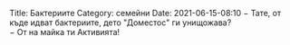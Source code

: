 Title: Бактериите
Category: семейни
Date: 2021-06-15-08:10
&minus; Тате, от къде идват бактериите, дето "Доместос" ги унищожава?  
&minus; От на майка ти Активията!